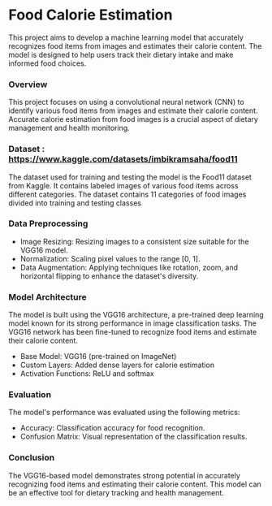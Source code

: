 # Food Calorie Estimation
This project aims to develop a machine learning model that accurately recognizes food items from images and estimates their calorie content. The model is designed to help users track their dietary intake and make informed food choices.

### Overview
This project focuses on using a convolutional neural network (CNN) to identify various food items from images and estimate their calorie content. Accurate calorie estimation from food images is a crucial aspect of dietary management and health monitoring.

### Dataset : https://www.kaggle.com/datasets/imbikramsaha/food11
The dataset used for training and testing the model is the Food11 dataset from Kaggle. It contains labeled images of various food items across different categories. The dataset contains 11 categories of food images divided into training and testing classes

### Data Preprocessing
* Image Resizing: Resizing images to a consistent size suitable for the VGG16 model.
* Normalization: Scaling pixel values to the range [0, 1].
* Data Augmentation: Applying techniques like rotation, zoom, and horizontal flipping to enhance the dataset's diversity.

### Model Architecture
The model is built using the VGG16 architecture, a pre-trained deep learning model known for its strong performance in image classification tasks. The VGG16 network has been fine-tuned to recognize food items and estimate their calorie content.
* Base Model: VGG16 (pre-trained on ImageNet)
* Custom Layers: Added dense layers for calorie estimation
* Activation Functions: ReLU and softmax

### Evaluation
The model's performance was evaluated using the following metrics:
* Accuracy: Classification accuracy for food recognition.
* Confusion Matrix: Visual representation of the classification results.

### Conclusion
The VGG16-based model demonstrates strong potential in accurately recognizing food items and estimating their calorie content. This model can be an effective tool for dietary tracking and health management.
